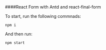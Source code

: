 ####React Form with Antd and react-final-form

To start, run the following commnads:
```
npm i
```

And then run:
```
npm start
```

